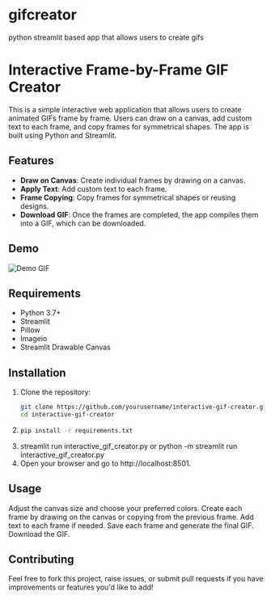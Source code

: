 # gifcreator
python streamlit based app that allows users to create gifs
# Interactive Frame-by-Frame GIF Creator

This is a simple interactive web application that allows users to create animated GIFs frame by frame. Users can draw on a canvas, add custom text to each frame, and copy frames for symmetrical shapes. The app is built using Python and Streamlit.

## Features

- **Draw on Canvas**: Create individual frames by drawing on a canvas.
- **Apply Text**: Add custom text to each frame.
- **Frame Copying**: Copy frames for symmetrical shapes or reusing designs.
- **Download GIF**: Once the frames are completed, the app compiles them into a GIF, which can be downloaded.

## Demo

![Demo GIF](https://link-to-gif-demo.com/demo.gif)

## Requirements

- Python 3.7+
- Streamlit
- Pillow
- Imageio
- Streamlit Drawable Canvas

## Installation

1. Clone the repository:
   ```bash
   git clone https://github.com/yourusername/interactive-gif-creator.git
   cd interactive-gif-creator
2. ```bash
   pip install -r requirements.txt
3.  streamlit run interactive_gif_creator.py or python -m streamlit run interactive_gif_creator.py
4. Open your browser and go to http://localhost:8501.
   
## Usage
Adjust the canvas size and choose your preferred colors.
Create each frame by drawing on the canvas or copying from the previous frame.
Add text to each frame if needed.
Save each frame and generate the final GIF.
Download the GIF.

## Contributing
Feel free to fork this project, raise issues, or submit pull requests if you have improvements or features you'd like to add!
